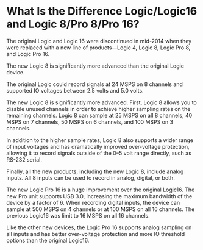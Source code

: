 # What Is the Difference Logic/Logic16 and Logic 8/Pro 8/Pro 16?

The original Logic and Logic 16 were discontinued in mid-2014 when they were replaced with a new line of products—Logic 4, Logic 8, Logic Pro 8, and Logic Pro 16.

The new Logic 8 is significantly more advanced than the original Logic device.

The original Logic could record signals at 24 MSPS on 8 channels and supported IO voltages between 2.5 volts and 5.0 volts.

The new Logic 8 is significantly more advanced. First, Logic 8 allows you to disable unused channels in order to achieve higher sampling rates on the remaining channels. Logic 8 can sample at 25 MSPS on all 8 channels, 40 MSPS on 7 channels, 50 MSPS on 6 channels, and 100 MSPS on 3 channels.

In addition to the higher sample rates, Logic 8 also supports a wider range of input voltages and has dramatically improved over-voltage protection, allowing it to record signals outside of the 0–5 volt range directly, such as RS-232 serial.

Finally, all the new products, including the new Logic 8, include analog inputs. All 8 inputs can be used to record in analog, digital, or both.

The new Logic Pro 16 is a huge improvement over the original Logic16. The new Pro unit supports USB 3.0, increasing the maximum bandwidth of the device by a factor of 6. When recording digital inputs, the device can sample at 500 MSPS on 4 channels or at 100 MSPS on all 16 channels. The previous Logic16 was limit to 16 MSPS on all 16 channels.

Like the other new devices, the Logic Pro 16 supports analog sampling on all inputs and has better over-voltage protection and more IO threshold options than the original Logic16.


